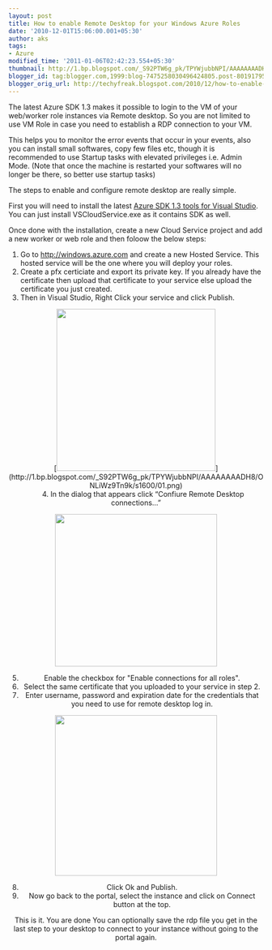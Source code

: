 ```yaml
---
layout: post
title: How to enable Remote Desktop for your Windows Azure Roles
date: '2010-12-01T15:06:00.001+05:30'
author: aks
tags:
- Azure
modified_time: '2011-01-06T02:42:23.554+05:30'
thumbnail: http://1.bp.blogspot.com/_S92PTW6g_pk/TPYWjubbNPI/AAAAAAAADH8/ONLiWz9Tn9k/s72-c/01.png
blogger_id: tag:blogger.com,1999:blog-7475258030496424805.post-8019179590832353787
blogger_orig_url: http://techyfreak.blogspot.com/2010/12/how-to-enable-remote-desktop-for-your.html
---
```


The latest Azure SDK 1.3 makes it possible to login to the VM of your 
web/worker role instances via Remote desktop. So you are not limited to use VM 
Role in case you need to establish a RDP connection to your VM. 

This helps you to monitor the error events that occur in your events, also you 
can install small softwares, copy few files etc, though it is recommended to 
use Startup tasks with elevated privileges i.e. Admin Mode. (Note that once 
the machine is restarted your softwares will no longer be there, so better use 
startup tasks) 

The steps to enable and configure remote desktop are really simple. 

First you will need to <span class="fullpost">install the latest [Azure SDK 
1.3 tools for Visual 
Studio](http://www.microsoft.com/downloads/en/details.aspx?FamilyID=7a1089b6-4050-4307-86c4-9dadaa5ed018). 
You can just install VSCloudService.exe as it contains SDK as well. 

Once done with the installation, create a new Cloud Service project and add a 
new worker or web role and then foloow the below steps: 

1. Go to http://windows.azure.com and create a new Hosted Service. This hosted 
service will be the one where you will deploy your roles. 
2. Create a pfx certiciate and export its private key. If you already have the 
certificate then upload that certificate to your service else upload the 
certificate you just created. 
3. Then in Visual Studio, Right Click your service and click Publish. 

<div class="separator" style="clear: both; text-align: center;">[<img 
border="0" height="320" ox="true" 
src="http://1.bp.blogspot.com/_S92PTW6g_pk/TPYWjubbNPI/AAAAAAAADH8/ONLiWz9Tn9k/s320/01.png" 
width="314" 
/>](http://1.bp.blogspot.com/_S92PTW6g_pk/TPYWjubbNPI/AAAAAAAADH8/ONLiWz9Tn9k/s1600/01.png) 
<div class="separator" style="clear: both; text-align: center;"><a 
href="http://3.bp.blogspot.com/_S92PTW6g_pk/TPYWmilEApI/AAAAAAAADIA/E11ohkz3YKM/s1600/02.png" 
imageanchor="1" style="margin-left: 1em; margin-right: 1em;"></a> 
<span class="fullpost"> 
4. In the dialog that appears click “Confiure Remote Desktop 
connections…” 

[<img border="0" height="301" ox="true" 
src="http://3.bp.blogspot.com/_S92PTW6g_pk/TPYWmilEApI/AAAAAAAADIA/E11ohkz3YKM/s320/02.png" 
width="320" 
/>](http://3.bp.blogspot.com/_S92PTW6g_pk/TPYWmilEApI/AAAAAAAADIA/E11ohkz3YKM/s1600/02.png) 

5. Enable the checkbox for "Enable connections for all roles". 
6. Select the same certificate that you uploaded to your service in step 2. 
7. Enter username, password and expiration date for the credentials that you 
need to use for remote desktop log in. 

[<img border="0" height="317" ox="true" 
src="http://2.bp.blogspot.com/_S92PTW6g_pk/TPYWnC7WQxI/AAAAAAAADIE/tBAtxNKazN8/s320/03.png" 
width="320" 
/>](http://2.bp.blogspot.com/_S92PTW6g_pk/TPYWnC7WQxI/AAAAAAAADIE/tBAtxNKazN8/s1600/03.png) 

8. Click Ok and Publish. 
9. Now go back to the portal, select the instance and click on Connect button 
at the top. 

This is it. You are done You can optionally save the rdp file you get in the 
last step to your desktop to connect to your instance without going to the 
portal again. 